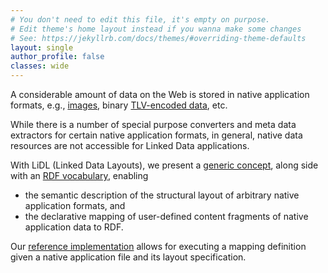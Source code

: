 ```yaml
---
# You don't need to edit this file, it's empty on purpose.
# Edit theme's home layout instead if you wanna make some changes
# See: https://jekyllrb.com/docs/themes/#overriding-theme-defaults
layout: single
author_profile: false
classes: wide
---
```

A considerable amount of data on the Web is stored in native application formats, e.g., [images](/examples/ppm), binary [TLV-encoded data](/examples/tlv), etc.

While there is a number of special purpose converters and meta data extractors for certain native application formats,  in general, native data resources are not accessible for Linked Data applications.

With LiDL (Linked Data Layouts), we present a [generic concept](/specification), along side with an [RDF vocabulary](https://github.com/linkeddatalayouts/vocabularies), enabling 
* the semantic description of the structural layout of arbitrary native application formats, and
* the declarative mapping of user-defined content fragments of native application data to RDF.

Our [reference implementation](https://github.com/linkeddatalayouts/interpreter) allows for executing a mapping definition given a native application file and its layout specification.